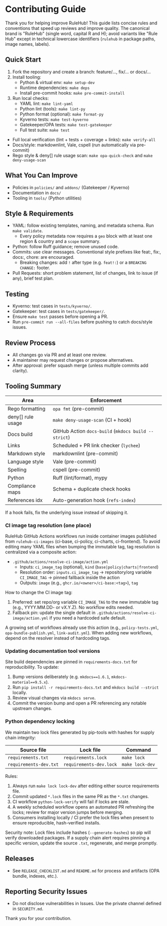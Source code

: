 # Contributing Guide

Thank you for helping improve RuleHub! This guide lists concise rules and conventions that speed up reviews and improve quality. The canonical brand is "RuleHub" (single word, capital R and H); avoid variants like "Rule Hub" except in technical lowercase identifiers (`rulehub` in package paths, image names, labels).

## Quick Start

1. Fork the repository and create a branch: feature/..., fix/... or docs/...
2. Install tooling:
   - Python & virtual env: `make setup-dev`
   - Runtime dependencies: `make deps`
   - Install pre-commit hooks: `make pre-commit-install`
3. Run local checks:
   - YAML lint: `make lint-yaml`
   - Python lint (tools): `make lint-py`
   - Python format (optional): `make format-py`
   - Kyverno tests: `make test-kyverno`
   - Gatekeeper/OPA tests: `make test-gatekeeper`
   - Full test suite: `make test`

- Full local verification (lint + tests + coverage + links): `make verify-all`
- Docs/style: markdownlint, Vale, cspell (run automatically via pre-commit)
- Rego style & deny[] rule usage scan: `make opa-quick-check` and `make deny-usage-scan`

## What You Can Improve

- Policies in `policies/` and `addons/` (Gatekeeper / Kyverno)
- Documentation in `docs/`
- Tooling in `tools/` (Python utilities)

## Style & Requirements

- YAML: follow existing templates, naming, and metadata schema. Run `make validate`.
  - Every policy metadata now requires a `geo` block with at least one region & country and a `scope` summary.
- Python: follow Ruff guidance; remove unused code.
- Commits: use clear messages. Conventional style prefixes like feat:, fix:, docs:, chore: are encouraged.
  - Breaking changes: add `!` after type (e.g. `feat!:`) or a `BREAKING CHANGE:` footer.
- Pull Requests: short problem statement, list of changes, link to issue (if any), brief test plan.

## Testing

- Kyverno: test cases in `tests/kyverno/`.
- Gatekeeper: test cases in `tests/gatekeeper/`.
- Ensure `make test` passes before opening a PR.
- Run `pre-commit run --all-files` before pushing to catch docs/style issues.

## Review Process

- All changes go via PR and at least one review.
- A maintainer may request changes or propose alternatives.
- After approval: prefer squash merge (unless multiple commits add clarity).

## Tooling Summary

| Area              | Enforcement                                          |
| ----------------- | ---------------------------------------------------- |
| Rego formatting   | `opa fmt` (pre-commit)                               |
| deny[] rule usage | `make deny-usage-scan` (CI + hook)                   |
| Docs build        | GitHub Action `docs-build` (`mkdocs build --strict`) |
| Links             | Scheduled + PR link checker (`lychee`)               |
| Markdown style    | markdownlint (pre-commit)                            |
| Language style    | Vale (pre-commit)                                    |
| Spelling          | cspell (pre-commit)                                  |
| Python            | Ruff (lint/format), mypy                             |
| Compliance maps   | Schema + duplicate check hooks                       |
| References idx    | Auto-generation hook (`refs-index`)                  |

If a hook fails, fix the underlying issue instead of skipping it.

### CI image tag resolution (one place)

RuleHub GitHub Actions workflows run inside container images published from
`rulehub-ci-images` (ci-base, ci-policy, ci-charts, ci-frontend). To avoid
editing many YAML files when bumping the immutable tag, tag resolution is
centralized via a composite action:

- `.github/actions/resolve-ci-image/action.yml`
  - Inputs: `ci_image_tag` (optional), `kind` (`base|policy|charts|frontend`)
  - Resolution order: `inputs.ci_image_tag` → repository/org variable `CI_IMAGE_TAG` → pinned fallback inside the action
  - Outputs: `image` (e.g., `ghcr.io/<owner>/ci-base:<tag>`), `tag`

How to change the CI image tag:

1. Preferred: set repo/org variable `CI_IMAGE_TAG` to the new immutable tag
   (e.g., YYYY.MM.DD-<sha> or vX.Y.Z). No workflow edits needed.
2. Fallback pin: update the single default in
   `.github/actions/resolve-ci-image/action.yml` if you need a hardcoded safe
   default.

A growing set of workflows already use this action (e.g.,
`policy-tests.yml`, `opa-bundle-publish.yml`, `link-audit.yml`). When adding
new workflows, depend on the resolver instead of hardcoding tags.

### Updating documentation tool versions

Site build dependencies are pinned in `requirements-docs.txt` for reproducibility. To update:

1. Bump versions deliberately (e.g. `mkdocs==1.6.1`, `mkdocs-material==9.5.x`).
2. Run `pip install -r requirements-docs.txt` and `mkdocs build --strict` locally.
3. Review visual changes via `mkdocs serve`.
4. Commit the version bump and open a PR referencing any notable upstream changes.

### Python dependency locking

We maintain two lock files generated by pip-tools with hashes for supply chain integrity:

| Source file            | Lock file               | Command         |
| ---------------------- | ----------------------- | --------------- |
| `requirements.txt`     | `requirements.lock`     | `make lock`     |
| `requirements-dev.txt` | `requirements-dev.lock` | `make lock-dev` |

Rules:

1. Always run `make lock lock-dev` after editing either source requirements file.
2. Commit updated `*.lock` files in the same PR as the `*.txt` changes.
3. CI workflow `python-lock-verify` will fail if locks are stale.
4. A weekly scheduled workflow opens an automated PR refreshing the locks; review for major version jumps before merging.
5. Consumers installing locally / CI prefer the lock files when present to ensure reproducible, hash-verified installs.

Security note: Lock files include hashes (`--generate-hashes`) so pip will
verify downloaded packages. If a supply chain alert requires pinning a
specific version, update the source `.txt`, regenerate, and merge promptly.

## Releases

- See `RELEASE_CHECKLIST.md` and `README.md` for process and artifacts (OPA bundle, indexes, etc.).

## Reporting Security Issues

- Do not disclose vulnerabilities in Issues. Use the private channel defined in `SECURITY.md`.

Thank you for your contribution.
